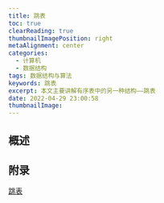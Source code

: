 ```yaml
---
title: 跳表
toc: true
clearReading: true
thumbnailImagePosition: right
metaAlignment: center
categories:
  - 计算机
  - 数据结构
tags: 数据结构与算法
keywords: 跳表
excerpt: 本文主要讲解有序表中的另一种结构——跳表
date: 2022-04-29 23:00:58
thumbnailImage:
---
```

<!-- toc -->

## 概述

## 附录
[跳表](https://oi-wiki.org/ds/skiplist/)